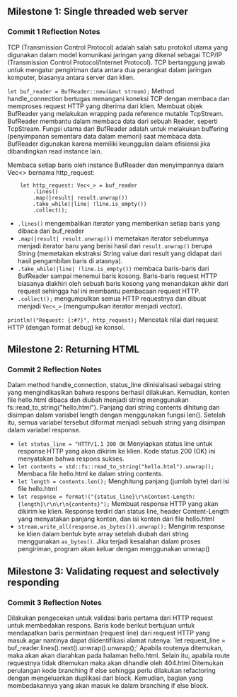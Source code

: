 ## Milestone 1: Single threaded web server
### Commit 1 Reflection Notes

TCP (Transmission Control Protocol) adalah salah satu protokol utama yang digunakan dalam model komunikasi jaringan yang dikenal sebagai TCP/IP (Transmission Control Protocol/Internet Protocol).
TCP bertanggung jawab untuk mengatur pengiriman data antara dua perangkat dalam jaringan komputer, biasanya antara server dan klien.

`let buf_reader = BufReader::new(&mut stream);` Method handle_connection bertugas menangani koneksi TCP dengan membaca dan memproses request HTTP yang diterima dari klien.
Membuat objek BufReader yang melakukan wrapping pada reference mutable TcpStream.
BufReader membantu dalam membaca data dari sebuah Reader, seperti TcpStream.
Fungsi utama dari BufReader adalah untuk melakukan buffering (penyimpanan sementara data dalam memori) saat membaca data.
BufReader digunakan karena memiliki keunggulan dalam efisiensi jika dibandingkan read instance lain.

Membaca setiap baris oleh instance BufReader dan menyimpannya dalam Vec<> bernama http_request:
```
    let http_request: Vec<_> = buf_reader
        .lines()
        .map(|result| result.unwrap())
        .take_while(|line| !line.is_empty())
        .collect();
```
- ```.lines()``` mengembalikan iterator yang memberikan setiap baris yang dibaca dari buf_reader
- ```.map(|result| result.unwrap())``` memetakan iterator sebelumnya menjadi iterator baru yang berisi hasil dari ```result.unwrap()``` berupa String (memetakan ekstraksi String value dari result yang didapat dari hasil pengambilan baris di atasnya).
- ```.take_while(|line| !line.is_empty())``` membaca baris-baris dari BufReader sampai menemui baris kosong. Baris-baris request HTTP biasanya diakhiri oleh sebuah baris kosong yang menandakan akhir dari request sehingga  hal ini membantu pembacaan request HTTP.
- ```.collect();``` mengumpulkan semua HTTP requestnya dan dibuat menjadi ```Vec<_>``` (mengumpulkan iterator menjadi vector).

`println!("Request: {:#?}", http_request);` Mencetak nilai dari request HTTP (dengan format debug) ke konsol.

## Milestone 2: Returning HTML
### Commit 2 Reflection Notes
Dalam method handle_connection, status_line diinisialisasi sebagai string yang mengindikasikan bahwa respons berhasil dilakukan. Kemudian, konten file hello.html dibaca dan diubah menjadi string menggunakan fs::read_to_string("hello.html"). Panjang dari string contents dihitung dan disimpan dalam variabel length dengan menggunakan fungsi len(). Setelah itu, semua variabel tersebut diformat menjadi sebuah string yang disimpan dalam variabel response.
- `let status_line = "HTTP/1.1 200 OK` Menyiapkan status line untuk response HTTP yang akan dikirim ke klien. Kode status 200 (OK) ini menyatakan bahwa respons sukses.
- `let contents = std::fs::read_to_string("hello.html").unwrap();` Membaca  file hello.html ke dalam string contents.
- `let length = contents.len();` Menghitung panjang (jumlah byte) dari isi file hello.html
- `let response = format!("{status_line}\r\nContent-Length: {length}\r\n\r\n{contents}");` Membuat response HTTP yang akan dikirim ke klien. Response terdiri dari status line, header Content-Length yang menyatakan panjang konten, dan isi konten dari file hello.html
- `stream.write_all(response.as_bytes()).unwrap();` Mengirim response ke klien dalam bentuk byte array setelah diubah dari string menggunakan `as_bytes()`. Jika terjadi kesalahan dalam proses pengiriman, program akan keluar dengan menggunakan unwrap()

## Milestone 3: Validating request and selectively responding
### Commit 3 Reflection Notes
Dilakukan pengecekan untuk validasi baris pertama dari HTTP request untuk membedakan respons.
Baris kode berikut bertujuan untuk mendapatkan baris permintaan (request line) dari request HTTP yang masuk agar nantinya dapat diidentifikasi alamat rutenya:
`let request_line = buf_reader.lines().next().unwrap().unwrap();'
Apabila routenya ditemukan, maka akan akan diarahkan pada halaman hello.html. Selain itu, apabila route requestnya tidak ditemukan maka akan dihandle oleh 404.html
Ditemukan perulangan kode branching if else sehingga perlu dilakukan refactoring dengan mengeluarkan duplikasi dari block. Kemudian, bagian yang membedakannya yang akan masuk ke dalam branching if else block.
